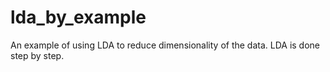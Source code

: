 # lda_by_example

An example of using LDA to reduce dimensionality of the data. LDA is done step by step. 
